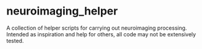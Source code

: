# neuroimaging_helper
A collection of helper scripts for carrying out neuroimaging processing. Intended as inspiration and help for others, all code may not be extensively tested.
